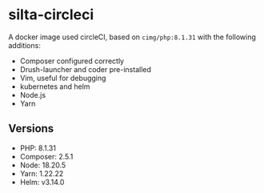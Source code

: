 # silta-circleci
A docker image used circleCI, based on `cimg/php:8.1.31` with the following additions:

- Composer configured correctly
- Drush-launcher and coder pre-installed
- Vim, useful for debugging
- kubernetes and helm
- Node.js
- Yarn

## Versions
- PHP: 8.1.31
- Composer: 2.5.1
- Node: 18.20.5
- Yarn: 1.22.22
- Helm: v3.14.0
